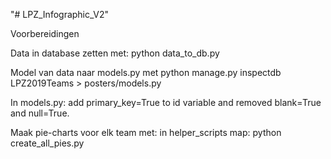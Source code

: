 "# LPZ_Infographic_V2" 

Voorbereidingen

Data in database zetten met:
python data_to_db.py

Model van data naar models.py met
python manage.py inspectdb LPZ2019Teams > posters/models.py

In models.py:
add primary_key=True to id variable and removed blank=True and null=True.

Maak pie-charts voor elk team met:
in helper_scripts map:
python create_all_pies.py
